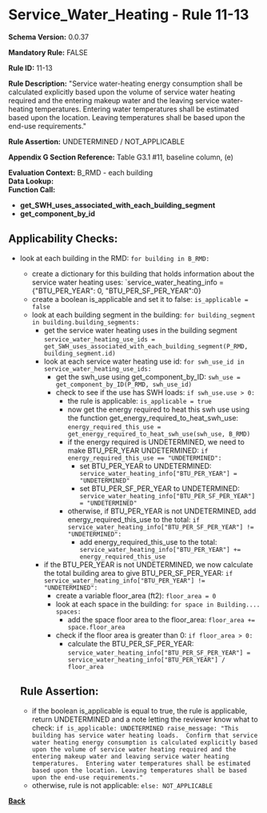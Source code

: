 # Service_Water_Heating - Rule 11-13  
**Schema Version:** 0.0.37  

**Mandatory Rule:** FALSE  

**Rule ID:** 11-13  

**Rule Description:** "Service water-heating energy consumption shall be calculated explicitly based upon the volume of service water heating required and the entering makeup water and the leaving service water-heating temperatures. Entering water temperatures shall be estimated based upon the location. Leaving temperatures shall be based upon the end-use requirements."  

**Rule Assertion:** UNDETERMINED / NOT_APPLICABLE  

**Appendix G Section Reference:** Table G3.1 #11, baseline column, (e)  

**Evaluation Context:** B_RMD - each building  
**Data Lookup:**   
**Function Call:**  
- **get_SWH_uses_associated_with_each_building_segment**  
- **get_component_by_id**  

## Applicability Checks:  
- look at each building in the RMD: `for building in B_RMD:`
    - create a dictionary for this building that holds information about the service water heating uses: `service_water_heating_info = {"BTU_PER_YEAR": 0, "BTU_PER_SF_PER_YEAR":0}
    - create a boolean is_applicable and set it to false: `is_applicable = false`
    - look at each building segment in the building: `for building_segment in building.building_segments:`
        - get the service water heating uses in the building segment `service_water_heating_use_ids = get_SWH_uses_associated_with_each_building_segment(P_RMD, building_segment.id)`
        - look at each service water heating use id: `for swh_use_id in service_water_heating_use_ids:`
            - get the swh_use using get_component_by_ID: `swh_use = get_component_by_ID(P_RMD, swh_use_id)`
            - check to see if the use has SWH loads: `if swh_use.use > 0:`
                - the rule is applicable: `is_applicable = true`
                - now get the energy required to heat this swh use using the function get_energy_required_to_heat_swh_use: `energy_required_this_use = get_energy_required_to_heat_swh_use(swh_use, B_RMD)`
                - if the energy required is UNDETERMINED, we need to make BTU_PER_YEAR UNDETERMINED: `if energy_required_this_use == "UNDETERMINED":`
                    - set BTU_PER_YEAR to UNDETERMINED: ` service_water_heating_info["BTU_PER_YEAR"] = "UNDETERMINED"`
                    - set BTU_PER_SF_PER_YEAR to UNDETERMINED: ` service_water_heating_info["BTU_PER_SF_PER_YEAR"] = "UNDETERMINED"`
                - otherwise, if BTU_PER_YEAR is not UNDETERMINED, add energy_required_this_use to the total: `if service_water_heating_info["BTU_PER_SF_PER_YEAR"] != "UNDETERMINED":`
                    - add energy_required_this_use to the total: ` service_water_heating_info["BTU_PER_YEAR"] += energy_required_this_use`
        - if the BTU_PER_YEAR is not UNDETERMINED, we now calculate the total building area to give BTU_PER_SF_PER_YEAR: `if service_water_heating_info["BTU_PER_YEAR"] != "UNDETERMINED":`
            - create a variable floor_area (ft2): `floor_area = 0`
            - look at each space in the building: `for space in Building.... spaces:`
                - add the space floor area to the floor_area: `floor_area += space.floor_area`
            - check if the floor area is greater than 0: `if floor_area > 0:`
                - calculate the BTU_PER_SF_PER_YEAR: `service_water_heating_info["BTU_PER_SF_PER_YEAR"] = service_water_heating_info["BTU_PER_YEAR"] / floor_area`
      
    
    ## Rule Assertion:
    - if the boolean is_applicable is equal to true, the rule is applicable, return UNDETERMINED and a note letting the reviewer know what to check: `if is_applicable: UNDETERMINED raise_message: "This building has service water heating loads.  Confirm that service water heating energy consumption is calculated explicitly based upon the volume of service water heating required and the entering makeup water and leaving service water heating temperatures.  Entering water temperatures shall be estimated based upon the location. Leaving temperatures shall be based upon the end-use requirements."`
    - otherwise, rule is not applicable: `else: NOT_APPLICABLE`

**[Back](../_toc.md)**
